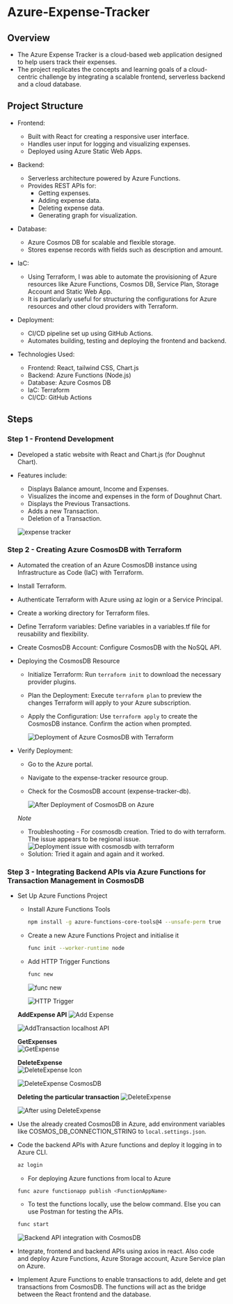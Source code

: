 # Azure-Expense-Tracker

## Overview
- The Azure Expense Tracker is a cloud-based web application designed to help users track their expenses. 
- The project replicates the concepts and learning goals of a cloud-centric challenge by integrating a scalable frontend, serverless backend and a cloud database.

## Project Structure
- Frontend:
    - Built with React for creating a responsive user interface.
    - Handles user input for logging and visualizing expenses.
    - Deployed using Azure Static Web Apps.

- Backend:
    - Serverless architecture powered by Azure Functions.
    - Provides REST APIs for:
        - Getting expenses.
        - Adding expense data.
        - Deleting expense data. 
        - Generating graph for visualization.

- Database:
    - Azure Cosmos DB for scalable and flexible storage.
    - Stores expense records with fields such as description and amount.

- IaC:
    - Using Terraform, I was able to automate the provisioning of Azure resources like Azure Functions, Cosmos DB, Service Plan, Storage Account and Static Web App. 
    - It is particularly useful for structuring the configurations for Azure resources and other cloud providers with Terraform. 

- Deployment:
    - CI/CD pipeline set up using GitHub Actions.
    - Automates building, testing and deploying the frontend and backend.


- Technologies Used:
    - Frontend: React, tailwind CSS, Chart.js
    - Backend: Azure Functions (Node.js)
    - Database: Azure Cosmos DB
    - IaC: Terraform 
    - CI/CD: GitHub Actions

## Steps  

### Step 1 - **Frontend Development**
- Developed a static website with React and Chart.js (for Doughnut Chart). 
- Features include:
    - Displays Balance amount, Income and Expenses.
    - Visualizes the income and expenses in the form of Doughnut Chart. 
    - Displays the Previous Transactions. 
    - Adds a new Transaction. 
    - Deletion of a Transaction. 
    
    ![expense tracker](<./images/website.png>)  

### Step 2 - **Creating Azure CosmosDB with Terraform**
- Automated the creation of an Azure CosmosDB instance using Infrastructure as Code (IaC) with Terraform. 
- Install Terraform.
- Authenticate Terraform with Azure using az login or a Service Principal.
- Create a working directory for Terraform files.
- Define Terraform variables: Define variables in a variables.tf file for reusability and flexibility. 
- Create CosmosDB Account: Configure CosmosDB with the NoSQL API.
- Deploying the CosmosDB Resource
    - Initialize Terraform: Run `terraform init` to download the necessary provider plugins.
    - Plan the Deployment: Execute `terraform plan` to preview the changes Terraform will apply to your Azure subscription.        
    - Apply the Configuration: Use `terraform apply` to create the CosmosDB instance. Confirm the action when prompted.

        ![Deployment of Azure CosmosDB with Terraform](<./images/terraform apply.png>)

- Verify Deployment:
    - Go to the Azure portal.
    - Navigate to the expense-tracker resource group.
    - Check for the CosmosDB account (expense-tracker-db).

        ![After Deployment of CosmosDB on Azure](<./images/cosmosdb creation.png>)

    *Note*
    - Troubleshooting - For cosmosdb creation. Tried to do with terraform. The issue appears to be regional issue. 
        ![Deployment issue with cosmosdb with terraform](<./images/cosmosdb_deployment_error.png>)
    - Solution: Tried it again and again and it worked.  


### Step 3 - **Integrating Backend APIs via Azure Functions for Transaction Management in CosmosDB**   
- Set Up Azure Functions Project
    - Install Azure Functions Tools
        ```bash
        npm install -g azure-functions-core-tools@4 --unsafe-perm true
        ```
    - Create a new Azure Functions Project and initialise it
        ```bash
        func init --worker-runtime node
        ```    
    - Add HTTP Trigger Functions
        ```bash
        func new
        ```
        ![func new](<./images/func new.png>)  

        ![HTTP Trigger](<./images/http trigger.png>)

    **AddExpense API**
    ![Add Expense](<./images/AddTransaction.png>)  

    ![AddTransaction localhost API](<./images/AddTransaction localhost API.png>)

    **GetExpenses**  
    ![GetExpense](<./images/GetExpense.png>)

    **DeleteExpense**  
    ![DeleteExpense Icon](<./images/DeleteExpense Icon.png>)  

    ![DeleteExpense CosmosDB](<./images/DeleteExpense CosmosDB.png>)

    **Deleting the particular transaction**
    ![DeleteExpense](<./images/DeleteExpense.png>)  

    ![After using DeleteExpense](<./images/after using DeleteExpense.png>)  

- Use the already created CosmosDB in Azure, add environment variables like COSMOS_DB_CONNECTION_STRING to `local.settings.json`. 
- Code the backend APIs with Azure functions and deploy it logging in to Azure CLI. 
    ```bash
    az login
    ```
    - For deploying Azure functions from local to Azure
    ```bash
    func azure functionapp publish <FunctionAppName>
    ```
    - To test the functions locally, use the below command. Else you can use Postman for testing the APIs. 
    ```bash
    func start 
    ```
    ![Backend API integration with CosmosDB](<./images/backend int with cosmosdb.png>)

- Integrate, frontend and backend APIs using axios in react. Also code and deploy Azure Functions, Azure Storage account, Azure Service plan on Azure.  
- Implement Azure Functions to enable transactions to add, delete and get transactions from CosmosDB. The functions will act as the bridge between the React frontend and the database.

